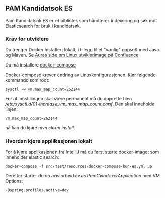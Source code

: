 ## PAM Kandidatsok ES
Pam Kandidatsok ES er et bibliotek som håndterer indexering og søk mot Elasticsearch for bruk i 
kandidatsøk.

### Krav for utviklere
Du trenger Docker installert lokalt, i tillegg til et "vanlig" oppsett med Java og Maven. Se 
[Auras side om Linux utviklerimage på 
Confluence](https://confluence.adeo.no/display/AURA/Linux+utviklerimage)

Du må installere [docker-compose](https://docs.docker.com/compose/install/#install-compose)

Docker-compose krever endring av Linuxkonfigurasjonen. Kjør følgende kommando som root:
```
sysctl -w vm.max_map_count=262144
```

For at innstillingen skal være permanent må du opprette filen 
*/etc/sysctl.d/01-increase_vm_max_map_count.conf*. Den skal inneholde linjen:

```
vm.max_map_count=262144
```

nå kan du kjøre *mvn clean install*.


### Hvordan kjøre applikasjonen lokalt
For å kjøre applikasjonen fra IntelliJ må du først starte docker-imaget som inneholder elastic 
search:

```
docker-compose -f src/test/resources/docker-compose-kun-es.yml up
```

Deretter starter du *no.nav.arbeid.cv.es.PamCvIndexerApplication* med VM Options:
```
-Dspring.profiles.active=dev 
```
